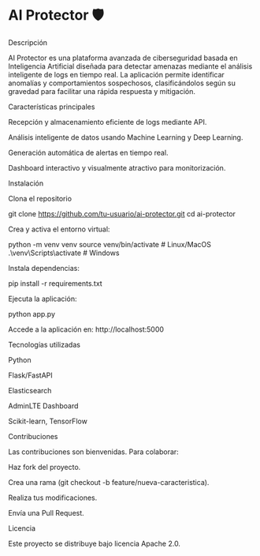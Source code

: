 # AI Protector 🛡️



Descripción

AI Protector es una plataforma avanzada de ciberseguridad basada en Inteligencia Artificial diseñada para detectar amenazas mediante el análisis inteligente de logs en tiempo real. La aplicación permite identificar anomalías y comportamientos sospechosos, clasificándolos según su gravedad para facilitar una rápida respuesta y mitigación.

Características principales

Recepción y almacenamiento eficiente de logs mediante API.

Análisis inteligente de datos usando Machine Learning y Deep Learning.

Generación automática de alertas en tiempo real.

Dashboard interactivo y visualmente atractivo para monitorización.

Instalación

Clona el repositorio

git clone https://github.com/tu-usuario/ai-protector.git
cd ai-protector

Crea y activa el entorno virtual:

python -m venv venv
source venv/bin/activate  # Linux/MacOS
.\venv\Scripts\activate  # Windows

Instala dependencias:

pip install -r requirements.txt

Ejecuta la aplicación:

python app.py

Accede a la aplicación en: http://localhost:5000

Tecnologías utilizadas

Python

Flask/FastAPI

Elasticsearch

AdminLTE Dashboard

Scikit-learn, TensorFlow

Contribuciones

Las contribuciones son bienvenidas. Para colaborar:

Haz fork del proyecto.

Crea una rama (git checkout -b feature/nueva-caracteristica).

Realiza tus modificaciones.

Envía una Pull Request.

Licencia

Este proyecto se distribuye bajo licencia Apache 2.0.
